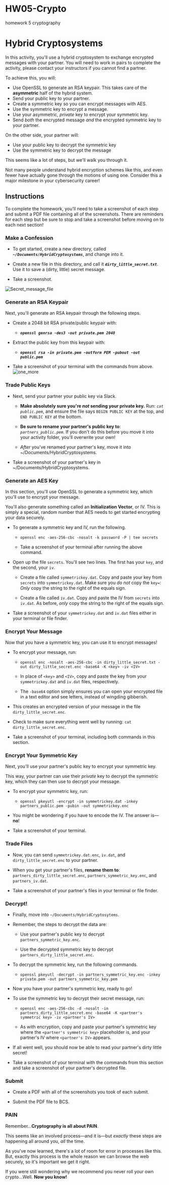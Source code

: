 # HW05-Crypto
homework 5 cryptography

# Hybrid Cryptosystems

In this activity, you'll use a hybrid cryptosystem to exchange encrypted messages with your partner. You will need to work in pairs to complete the activity, please contact your instructors if you cannot find a partner.

To achieve this, you will:
- Use OpenSSL to generate an RSA keypair. This takes care of the **asymmetric** half of the hybrid system.
- Send your public key to your partner.
- Create a symmetric key so you can encrypt messages with AES.
- Use the symmetric key to encrypt a message.
- Use your asymmetric, _private_ key to encrypt your symmetric key.
- Send _both_ the encrypted message _and_ the encrypted symmetric key to your partner.

On the other side, your partner will:
- Use your public key to decrypt the symmetric key
- Use the symmetric key to decrypt the message

This seems like a lot of steps, but we'll walk you through it.

Not many people understand hybrid encryption schemes like this, and even fewer have actually gone through the motions of using one. Consider this a major milestone in your cybersecurity career!

## Instructions

To complete the homework, you'll need to take a screenshot of each step and submit a PDF file containing all of the screenshots. There are reminders for each step but be sure to stop and take a screenshot before moving on to each next section! 

### Make a Confession

- To get started, create a new directory, called _**`~/Documents/HybridCryptosystems`**_, and change into it.

- Create a new file in this directory, and call it _**`dirty_little_secret.txt`**_. Use it to save a (dirty, little) secret message.

- Take a screenshot.

![Secret_message_file](secret_message.png)

### Generate an RSA Keypair

Next, you'll generate an RSA keypair through the following steps.

- Create a 2048 bit RSA private/public keypair with:

    - _**`openssl genrsa -des3 -out private.pem 2048`**_

- Extract the public key from this keypair with:

  - _**`openssl rsa -in private.pem -outform PEM -pubout -out public.pem`**_

- Take a screenshot of your terminal with the commands from above.
![one_more](one_more.png)
### Trade Public Keys

- Next, send your partner your public key via Slack.

  - **Make absolutely sure you're _not_ sending your private key.** Run: _*`cat public.pem`*_, and ensure the file says `BEGIN PUBLIC KEY` at the top, and `END PUBLIC KEY` at the bottom.

  - **Be sure to rename your partner's public key to**: _*`partners_public.pem`*_. If you don't do this before you move it into your activity folder, you'll overwrite your own!

  - _After_ you've renamed your partner's key, move it into ~/Documents/HybridCryptosystems.

- Take a screenshot of your partner's key in ~/Documents/HybridCryptosystems.

### Generate an AES Key

In this section, you'll use OpenSSL to generate a symmetric key, which you'll use to encrypt your message.

You'll also generate something called an **Initialization Vector**, or IV. This is simply a special, random number that AES needs to get started encrypting your data securely.

- To generate a symmetric key and IV, run the following.

  - `openssl enc -aes-256-cbc -nosalt -k password -P | tee secrets`

  - Take a screenshot of your terminal after running the above command.

- Open up the file `secrets`. You'll see two lines. The first has your `key`, and the second, your `iv`.

  - Create a file called `symmetrickey.dat`. Copy and paste your key from `secrets` into `symmetrickey.dat`. Make sure you _do not_ copy the `key=`: _Only_ copy the string to the right of the equals sign.

  - Create a file called `iv.dat`. Copy and paste the IV from `secrets` into `iv.dat`. As before, _only_ copy the string to the right of the equals sign.

- Take a screenshot of your `symmetrickey.dat` and `iv.dat` files either in your terminal or file finder.

### Encrypt Your Message

Now that you have a symmetric key, you can use it to encrypt messages!

- To encrypt your message, run:

  - `openssl enc -nosalt -aes-256-cbc -in dirty_little_secret.txt -out dirty_little_secret.enc -base64 -K <key> -iv <IV>`

  - In place of `<key>` and `<IV>`, copy and paste the key from your `symmetrickey.dat` and `iv.dat` files, respectively.

  - The `-base64` option simply ensures you can open your encrypted file in a text editor and see letters, instead of wingding gibberish.

- This creates an encrypted version of your message in the file `dirty_little_secret.enc`.

- Check to make sure everything went well by running: `cat dirty_little_secret.enc`.

- Take a screenshot of your terminal, including both commands in this section.


### Encrypt Your Symmetric Key

Next, you'll use your partner's public key to encrypt your symmetric key. 

This way, your partner can use their _private_ key to decrypt the symmetric key, which they can then use to decrypt your message.

- To encrypt your symmetric key, run:

  - `openssl pkeyutl -encrypt -in symmetrickey.dat -inkey partners_public.pem -pubin -out symmetrickey.enc`

- You might be wondering if you have to encode the IV. The answer is—**no**!

- Take a screenshot of your terminal.

### Trade Files

- Now, you can send `symmetrickey.dat.enc`, `iv.dat`, and `dirty_little_secret.enc` to your partner.

- When you get your partner's files, **rename them to**: `partners_dirty_little_secret.enc`, `partners_symmetric_key.enc`, and `partners_iv.dat`.

- Take a screenshot of your partner's files in your terminal or file finder.

### Decrypt!

- Finally, move into `~/Documents/HybridCryptosytems`.

- Remember, the steps to decrypt the data are:

  - Use your partner's public key to decrypt `partners_symmetric_key.enc`.

  - Use the decrypted symmetric key to decrypt `partners_dirty_little_secret.enc`.

- To decrypt the symmetric key, run the following commands.

  - `openssl pkeyutl -decrypt -in partners_symmetric_key.enc -inkey private.pem -out partners_symmetric_key.pem`

- Now you have your partner's symmetric key, ready to go!

- To use the symmetric key to decrypt their secret message, run:

  - `openssl enc -aes-256-cbc -d -nosalt -in partners_dirty_little_secret.enc -base64 -K <partner's symmetric key> -iv <partner's IV>`

  - As with encryption, copy and paste your partner's symmetric key where the `<partner's symmetric key>` placeholder is, and your partner's IV where `<partner's IV>` appears.

- If all went well, you should now be able to read your partner's dirty little secret!

- Take a screenshot of your terminal with the commands from this section and take a screenshot of your partner's decrypted file.

### Submit

- Create a PDF with all of the screenshots you took of each submit. 

- Submit the PDF file to BCS.

### PAIN

Remember...**Cryptography is all about PAIN**.

This seems like an involved process—and it is—but _exactly_ these steps are happening all around you, _all_ the time. 

As you've now learned, there's a lot of room for error in processes like this. But, exactly this process is the whole reason we can browse the web securely, so it's important we get it right.

If you were still wondering why we recommend you never roll your own crypto...Well. **Now you know!**

